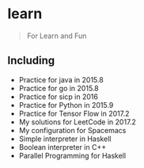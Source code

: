 # learn
> For Learn and Fun

## Including
* Practice for java in 2015.8
* Practice for go in 2015.8
* Practice for sicp in 2016
* Practice for Python in 2015.9
* Practice for Tensor Flow in 2017.2
* My solutions for LeetCode in 2017.2
* My configuration for Spacemacs
* Simple interpreter in Haskell
* Boolean interpreter in C++
* Parallel Programming for Haskell